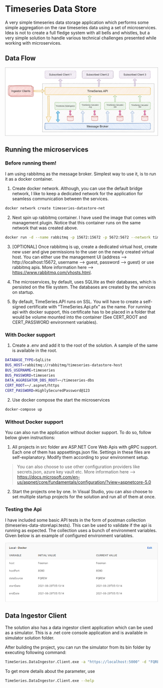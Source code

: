 # Timeseries Data Store

A very simple timeseries data storage application which performs some simple aggregation on the raw timeseries data using a set of microservices. Idea is not to create a full fledge system with all bells and whistles, but a very simple solution to handle various technical challenges presented while working with microservices.

## Data Flow

![Data Flow](https://github.com/the-code-man/timeseries-data-store/blob/main/assets/data_flow.png)

## Running the microservices

###  Before running them!

I am using rabbitmq as the message broker. Simplest way to use it, is to run it as a docker container.

1. Create docker network. Although, you can use the default bridge network, I like to keep a dedicated network for the application for seamless communication between the services.

```bash
docker network create timeseries-datastore-net
```

2. Next spin up rabbitmq container. I have used the image that comes with management plugin. Notice that this container runs on the same network that was created above.

```bash
docker run -d --name rabbitmq -p 15672:15672 -p 5672:5672 --network timeseries-datastore-net rabbitmq:3-management
```

3. [OPTIONAL] Once rabbitmq is up, create a dedicated virtual host, create new user and give permissions to the user on the newly created virtual host. You can either use the management UI (address --> http://localhost:15672, username --> guest, password --> guest) or use rabbitmq apis. More information here --> https://www.rabbitmq.com/vhosts.html.

4. The microservices, by default, uses SQLlite as their databases, which is persisted on the file system. The databases are created by the services on startup.

5. By default, TimeSeries.API runs on SSL. You will have to create a self-signed certificate with "TimeSeries.Api.pfx" as the name. For running api with docker support, this certificate has to be placed in a folder that would be volume mounted into the container (See CERT_ROOT and CERT_PASSWORD environment variables).

### With Docker support

1. Create a .env and add it to the root of the solution. A sample of the same is available in the root.

```bash
DATABASE_TYPE=SqlLite
BUS_HOST=rabbitmq://rabbitmq/timeseries-datastore-host
BUS_USERNAME=timeseries
BUS_PASSWORD=timeseries
DATA_AGGREGATOR_DBS_ROOT=~/timeseries-dbs
CERT_ROOT=~/.aspnet/https
CERT_PASSWORD=HighlySecuredPassword@123
```

2. Use docker compose the start the microservices

```bash
docker-compose up
```

### Without Docker support

You can also run the application without docker support. To do so, follow below given instructions:

1. All projects in src folder are ASP.NET Core Web Apis with gRPC support. Each one of them has appsettings.json file. Settings in these files are self-explanatory. Modify them according to your environment setup.

> You can also choose to use other configuration providers like secrets.json, azure key vault etc. More information here --> https://docs.microsoft.com/en-us/aspnet/core/fundamentals/configuration/?view=aspnetcore-5.0

2. Start the projects one by one. In Visual Studio, you can also choose to set multiple startup projects for the solution and run all of them at once.

### Testing the Api

I have included some basic API tests in the form of postman collection (timeseries-data-store\api.tests). This can be used to validate if the api is running as expected. The collection uses a bunch of environment variables. Given below is an example of configured environment variables.

![Postman environment settings](https://github.com/the-code-man/timeseries-data-store/blob/main/assets/postman_env_example.png)

## Data Ingestor Client

The solution also has a data ingestor client application which can be used as a simulator. This is a .net core console application and is available in simulator solution folder.

After building the project, you can run the simulator from its bin folder by executing following command:

```BASH
TimeSeries.DataIngestor.Client.exe -a "https://localhost:5000" -d "FQREW" -b 5 -i 5000
```
To get more details about the parameter, use

```BASH
TimeSeries.DataIngestor.Client.exe --help
```
